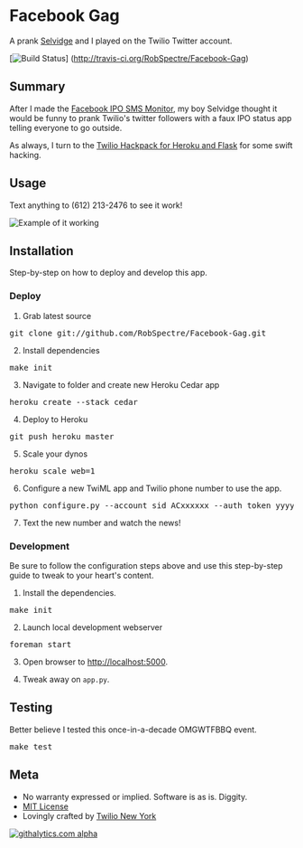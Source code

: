 # Facebook Gag 

A prank
[Selvidge](https://twitter.com/#!/selviano) and I played on the Twilio Twitter account.

[![Build
Status](https://secure.travis-ci.org/RobSpectre/Facebook-Gag.png)]
(http://travis-ci.org/RobSpectre/Facebook-Gag)


## Summary

After I made the [Facebook IPO SMS
Monitor](https://github.com/RobSpectre/Facebook-IPO-SMS), my boy Selvidge
thought it would be funny to prank Twilio's twitter followers with a faux IPO
status app telling everyone to go outside.

As always, I turn to the  [Twilio Hackpack for Heroku and
Flask](https://github.com/RobSpectre/Twilio-Hackpack-for-Heroku-and-Flask) for
some swift hacking.

## Usage

Text anything to (612) 213-2476 to see it work!

![Example of it
working](https://raw.github.com/RobSpectre/Facebook-Gag/master/images/usage.png)


## Installation

Step-by-step on how to deploy and develop this app.

### Deploy 

1) Grab latest source
<pre>
git clone git://github.com/RobSpectre/Facebook-Gag.git 
</pre>

2) Install dependencies
<pre>
make init
</pre>

3) Navigate to folder and create new Heroku Cedar app
<pre>
heroku create --stack cedar
</pre>

4) Deploy to Heroku
<pre>
git push heroku master
</pre>

5) Scale your dynos
<pre>
heroku scale web=1
</pre>

6) Configure a new TwiML app and Twilio phone number to use the app.
<pre>
python configure.py --account_sid ACxxxxxx --auth_token yyyyyyy -n -N
</pre>

7) Text the new number and watch the news!


### Development

Be sure to follow the configuration steps above and use this step-by-step guide to tweak to your heart's content.

1) Install the dependencies.
<pre>
make init
</pre>

2) Launch local development webserver
<pre>
foreman start
</pre>

3) Open browser to [http://localhost:5000](http://localhost:5000).

4) Tweak away on `app.py`.


## Testing

Better believe I tested this once-in-a-decade OMGWTFBBQ event.

<pre>
make test
</pre>



## Meta 

* No warranty expressed or implied.  Software is as is. Diggity.
* [MIT License](http://www.opensource.org/licenses/mit-license.html)
* Lovingly crafted by [Twilio New
 York](http://www.meetup.com/Twilio/New-York-NY/) 

[![githalytics.com
alpha](https://cruel-carlota.pagodabox.com/c14701243e1e02f22a8058ea664ce5a4
"githalytics.com")](http://githalytics.com/RobSpectre/Facebook-Gag)
